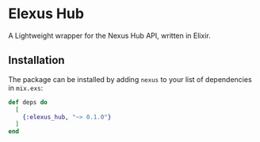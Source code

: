 # Elexus Hub

A Lightweight wrapper for the Nexus Hub API, written in Elixir.

## Installation

The package can be installed by adding `nexus` to your list of dependencies in `mix.exs`:

```elixir
def deps do
  [
    {:elexus_hub, "~> 0.1.0"}
  ]
end
```
